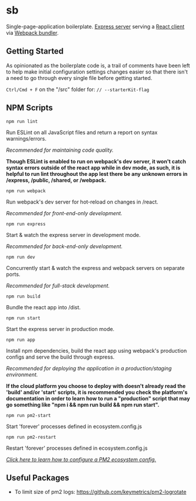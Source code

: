 # sb

Single-page-application boilerplate. [Express server](https://expressjs.com/) serving a [React client](https://reactjs.org/) via [Webpack bundler](https://webpack.js.org/).

## Getting Started

As opinionated as the boilerplate code is, a trail of comments have been left to help make initial configuration settings changes easier so that there isn't a need to go through every single file before getting started.

`Ctrl/Cmd + F` on the "/src" folder for: `// --starterKit-flag`

## NPM Scripts

`npm run lint`

Run ESLint on all JavaScript files and return a report on syntax warnings/errors.

_Recommended for maintaining code quality._

**Though ESLint is enabled to run on webpack's dev server, it won't catch syntax errors outside of the react app while in dev mode, as such, it is helpful to run lint throughout the app lest there be any unknown errors in /express, /public, /shared, or /webpack.**

`npm run webpack`

Run webpack's dev server for hot-reload on changes in /react.

_Recommended for front-end-only development._

`npm run express`

Start & watch the express server in development mode.

_Recommended for back-end-only development._

`npm run dev`

Concurrently start & watch the express and webpack servers on separate ports.

_Recommended for full-stack development._

`npm run build`

Bundle the react app into /dist.

`npm run start`

Start the express server in production mode.

`npm run app`

Install npm dependencies, build the react app using webpack's production configs and serve the build through express.

_Recommended for deploying the application in a production/staging environment._

**If the cloud platform you choose to deploy with doesn't already read the 'build' and/or 'start' scripts, it is recommended you check the platform's documentation in order to learn how to run a "production" script that may go something like "npm i && npm run build && npm run start".**

`npm run pm2-start`

Start 'forever' processes defined in ecosystem.config.js

`npm run pm2-restart`

Restart 'forever' processes defined in ecosystem.config.js

_[Click here to learn how to configure a PM2 ecosystem config.](https://pm2.keymetrics.io/docs/usage/application-declaration/)_

## Useful Packages

- To limit size of pm2 logs: https://github.com/keymetrics/pm2-logrotate
